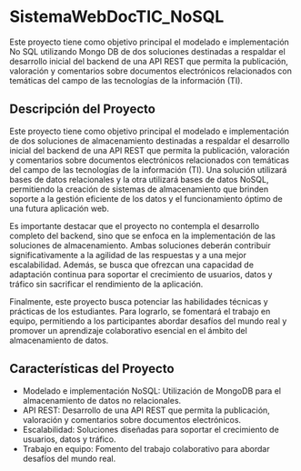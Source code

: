 # SistemaWebDocTIC_NoSQL
Este proyecto tiene como objetivo principal el modelado e implementación No SQL utilizando Mongo DB de dos soluciones destinadas a respaldar el desarrollo inicial del backend de una API REST que permita la publicación, valoración y comentarios sobre documentos electrónicos relacionados con temáticas del campo de las tecnologías de la información (TI).

## Descripción del Proyecto
Este proyecto tiene como objetivo principal el modelado e implementación de dos soluciones de almacenamiento destinadas a respaldar el desarrollo inicial del backend de una API REST que permita la publicación, valoración y comentarios sobre documentos electrónicos relacionados con temáticas del campo de las tecnologías de la información (TI). Una solución utilizará bases de datos relacionales y la otra utilizará bases de datos NoSQL, permitiendo la creación de sistemas de almacenamiento que brinden soporte a la gestión eficiente de los datos y el funcionamiento óptimo de una futura aplicación web.

Es importante destacar que el proyecto no contempla el desarrollo completo del backend, sino que se enfoca en la implementación de las soluciones de almacenamiento. Ambas soluciones deberán contribuir significativamente a la agilidad de las respuestas y a una mejor escalabilidad. Además, se busca que ofrezcan una capacidad de adaptación continua para soportar el crecimiento de usuarios, datos y tráfico sin sacrificar el rendimiento de la aplicación.

Finalmente, este proyecto busca potenciar las habilidades técnicas y prácticas de los estudiantes. Para lograrlo, se fomentará el trabajo en equipo, permitiendo a los participantes abordar desafíos del mundo real y promover un aprendizaje colaborativo esencial en el ámbito del almacenamiento de datos.

## Características del Proyecto
* Modelado e implementación NoSQL: Utilización de MongoDB para el almacenamiento de datos no relacionales.
* API REST: Desarrollo de una API REST que permita la publicación, valoración y comentarios sobre documentos electrónicos.
* Escalabilidad: Soluciones diseñadas para soportar el crecimiento de usuarios, datos y tráfico.
* Trabajo en equipo: Fomento del trabajo colaborativo para abordar desafíos del mundo real.
